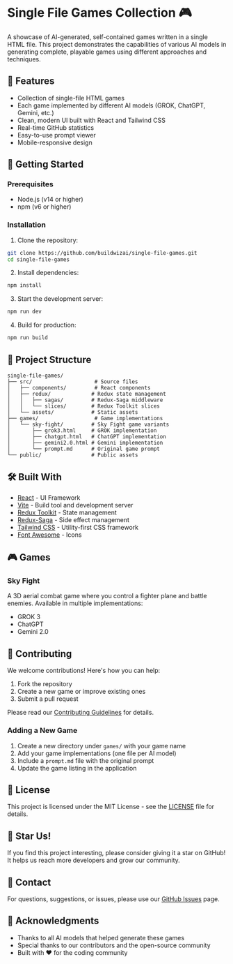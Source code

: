 # Single File Games Collection 🎮

A showcase of AI-generated, self-contained games written in a single HTML file. This project demonstrates the capabilities of various AI models in generating complete, playable games using different approaches and techniques.

## 🌟 Features

- Collection of single-file HTML games
- Each game implemented by different AI models (GROK, ChatGPT, Gemini, etc.)
- Clean, modern UI built with React and Tailwind CSS
- Real-time GitHub statistics
- Easy-to-use prompt viewer
- Mobile-responsive design

## 🚀 Getting Started

### Prerequisites

- Node.js (v14 or higher)
- npm (v6 or higher)

### Installation

1. Clone the repository:
```bash
git clone https://github.com/buildwizai/single-file-games.git
cd single-file-games
```

2. Install dependencies:
```bash
npm install
```

3. Start the development server:
```bash
npm run dev
```

4. Build for production:
```bash
npm run build
```

## 🎯 Project Structure

```
single-file-games/
├── src/                    # Source files
│   ├── components/         # React components
│   ├── redux/             # Redux state management
│   │   ├── sagas/         # Redux-Saga middleware
│   │   └── slices/        # Redux Toolkit slices
│   └── assets/            # Static assets
├── games/                  # Game implementations
│   └── sky-fight/         # Sky Fight game variants
│       ├── grok3.html     # GROK implementation
│       ├── chatgpt.html   # ChatGPT implementation
│       ├── gemini2.0.html # Gemini implementation
│       └── prompt.md      # Original game prompt
└── public/                # Public assets
```

## 🛠️ Built With

- [React](https://reactjs.org/) - UI Framework
- [Vite](https://vitejs.dev/) - Build tool and development server
- [Redux Toolkit](https://redux-toolkit.js.org/) - State management
- [Redux-Saga](https://redux-saga.js.org/) - Side effect management
- [Tailwind CSS](https://tailwindcss.com/) - Utility-first CSS framework
- [Font Awesome](https://fontawesome.com/) - Icons

## 🎮 Games

### Sky Fight
A 3D aerial combat game where you control a fighter plane and battle enemies. Available in multiple implementations:
- GROK 3
- ChatGPT
- Gemini 2.0

## 🤝 Contributing

We welcome contributions! Here's how you can help:

1. Fork the repository
2. Create a new game or improve existing ones
3. Submit a pull request

Please read our [Contributing Guidelines](CONTRIBUTING.md) for details.

### Adding a New Game

1. Create a new directory under `games/` with your game name
2. Add your game implementations (one file per AI model)
3. Include a `prompt.md` file with the original prompt
4. Update the game listing in the application

## 📝 License

This project is licensed under the MIT License - see the [LICENSE](LICENSE) file for details.

## 🌟 Star Us!

If you find this project interesting, please consider giving it a star on GitHub! It helps us reach more developers and grow our community.

## 📧 Contact

For questions, suggestions, or issues, please use our [GitHub Issues](https://github.com/buildwizai/single-file-games/issues) page.

## 🙏 Acknowledgments

- Thanks to all AI models that helped generate these games
- Special thanks to our contributors and the open-source community
- Built with ❤️ for the coding community
